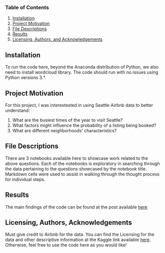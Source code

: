 ### Table of Contents

1. [Installation](#installation)
2. [Project Motivation](#motivation)
3. [File Descriptions](#files)
4. [Results](#results)
5. [Licensing, Authors, and Acknowledgements](#licensing)

## Installation <a name="installation"></a>

To run the code here, beyond the Anaconda distribution of Python, we also need to install wordcloud library.  The code should run with no issues using Python versions 3.*.

## Project Motivation<a name="motivation"></a>

For this project, I was interestested in using Seattle Airbnb data to better understand:

1. What are the busiest times of the year to visit Seattle?
2. What factors might influence the probability of a listing being booked?  
3. What are different neighborhoods' characteristics?

## File Descriptions <a name="files"></a>

There are 3 notebooks available here to showcase work related to the above questions.  Each of the notebooks is exploratory in searching through the data pertaining to the questions showcased by the notebook title.  Markdown cells were used to assist in walking through the thought process for individual steps.  

## Results<a name="results"></a>

The main findings of the code can be found at the post available [here](https://medium.com/@haleyxu816/use-airbnb-data-to-find-another-side-of-seattle-9c1624e05f17)

## Licensing, Authors, Acknowledgements<a name="licensing"></a>

Must give credit to Airbnb for the data.  You can find the Licensing for the data and other descriptive information at the Kaggle link available [here](https://www.kaggle.com/airbnb/seattle/data).  Otherwise, feel free to use the code here as you would like! 


